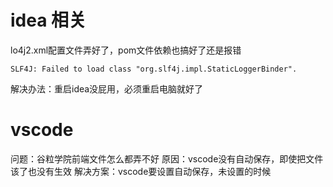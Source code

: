 
# idea 相关
lo4j2.xml配置文件弄好了，pom文件依赖也搞好了还是报错
```
SLF4J: Failed to load class "org.slf4j.impl.StaticLoggerBinder".
```
解决办法：重启idea没屁用，必须重启电脑就好了


# vscode
问题：谷粒学院前端文件怎么都弄不好
原因：vscode没有自动保存，即使把文件该了也没有生效
解决方案：vscode要设置自动保存，未设置的时候